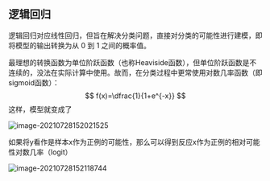## 逻辑回归
逻辑回归对应线性回归，但旨在解决分类问题，直接对分类的可能性进行建模，即将模型的输出转换为从 0 到 1 之间的概率值。

最理想的转换函数为单位阶跃函数（也称Heaviside函数），但单位阶跃函数是不连续的，没法在实际计算中使用。故而，在分类过程中更常使用对数几率函数（即sigmoid函数）：
$$
f(x)=\dfrac{1}{1+e^{-x}}
$$
这样，模型就变成了

![image-20210728152021525](C:\Users\WUJO8\AppData\Roaming\Typora\typora-user-images\image-20210728152021525.png)

如果将y看作是样本x作为正例的可能性，那么可以得到反应x作为正例的相对可能性对数几率（logit）

![image-20210728152118744](C:\Users\WUJO8\AppData\Roaming\Typora\typora-user-images\image-20210728152118744.png)
